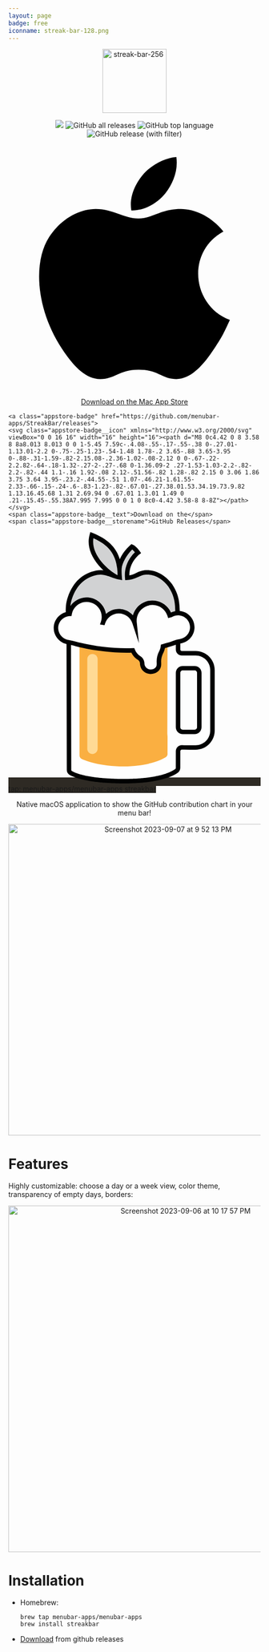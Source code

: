 ```yaml
---
layout: page
badge: free
iconname: streak-bar-128.png
---
```


<p align="center">
  <img width="128" alt="streak-bar-256" src="https://github.com/menubar-apps/StreakBar/assets/9363150/761b1289-fd1b-43a6-a8f3-1c3b99769a26">
</p>

<p align="center">
  <a href="https://github.com/menubar-apps/StreakBar"><img src="https://img.shields.io/badge/-StreakBar-black?logo=github&style=flat"></a>
  <img alt="GitHub all releases" src="https://img.shields.io/github/downloads/menubar-apps/streakbar/total">
  <img alt="GitHub top language" src="https://img.shields.io/github/languages/top/menubar-apps/streakbar">
  <img alt="GitHub release (with filter)" src="https://img.shields.io/github/v/release/menubar-apps/streakbar">
</p>

<p align="center">
<a class="appstore-badge" href="https://apps.apple.com/ca/app/streak-bar/id6464448808?mt=12">
    <svg class="appstore-badge__icon" version="1.1" xmlns="http://www.w3.org/2000/svg" xmlns:xlink="http://www.w3.org/1999/xlink" preserveAspectRatio="xMidYMid" viewBox="0 0 20 20">
                          <path fill-rule="evenodd" clip-rule="evenodd" d="M17.5640259,13.8623047
                      c-0.4133301,0.9155273-0.6115723,1.3251343-1.1437988,2.1346436c-0.7424927,1.1303711-1.7894897,2.5380249-3.086853,2.5500488
                      c-1.1524048,0.0109253-1.4483032-0.749939-3.0129395-0.741333c-1.5640259,0.008606-1.8909302,0.755127-3.0438843,0.7442017
                      c-1.296814-0.0120239-2.2891235-1.2833252-3.0321655-2.4136963c-2.0770874-3.1607666-2.2941895-6.8709106-1.0131836-8.8428955
                      c0.9106445-1.4013062,2.3466187-2.2217407,3.6970215-2.2217407c1.375,0,2.239502,0.7539673,3.3761597,0.7539673
                      c1.1028442,0,1.7749023-0.755127,3.3641357-0.755127c1.201416,0,2.4744263,0.6542969,3.3816528,1.7846069
                      C14.0778809,8.4837646,14.5608521,12.7279663,17.5640259,13.8623047z M12.4625244,3.8076782
                      c0.5775146-0.741333,1.0163574-1.7880859,0.8571167-2.857666c-0.9436035,0.0653076-2.0470581,0.6651611-2.6912842,1.4477539	C10.0437012,3.107605,9.56073,4.1605835,9.7486572,5.1849365C10.7787476,5.2164917,11.8443604,4.6011963,12.4625244,3.8076782z"></path>
                      </svg>
    <span class="appstore-badge__text">Download on the</span>
    <span class="appstore-badge__storename">Mac App Store</span>
  </a>

    <a class="appstore-badge" href="https://github.com/menubar-apps/StreakBar/releases">
    <svg class="appstore-badge__icon" xmlns="http://www.w3.org/2000/svg" viewBox="0 0 16 16" width="16" height="16"><path d="M8 0c4.42 0 8 3.58 8 8a8.013 8.013 0 0 1-5.45 7.59c-.4.08-.55-.17-.55-.38 0-.27.01-1.13.01-2.2 0-.75-.25-1.23-.54-1.48 1.78-.2 3.65-.88 3.65-3.95 0-.88-.31-1.59-.82-2.15.08-.2.36-1.02-.08-2.12 0 0-.67-.22-2.2.82-.64-.18-1.32-.27-2-.27-.68 0-1.36.09-2 .27-1.53-1.03-2.2-.82-2.2-.82-.44 1.1-.16 1.92-.08 2.12-.51.56-.82 1.28-.82 2.15 0 3.06 1.86 3.75 3.64 3.95-.23.2-.44.55-.51 1.07-.46.21-1.61.55-2.33-.66-.15-.24-.6-.83-1.23-.82-.67.01-.27.38.01.53.34.19.73.9.82 1.13.16.45.68 1.31 2.69.94 0 .67.01 1.3.01 1.49 0 .21-.15.45-.55.38A7.995 7.995 0 0 1 0 8c0-4.42 3.58-8 8-8Z"></path></svg>
    <span class="appstore-badge__text">Download on the</span>
    <span class="appstore-badge__storename">GitHub Releases</span>
  </a>

  <a class="appstore-badge" href="#streak-bar" style="background-color: #2e2a24">
    <svg class="appstore-badge__icon" viewBox="-46 0 256 256" version="1.1" xmlns="http://www.w3.org/2000/svg" xmlns:xlink="http://www.w3.org/1999/xlink" preserveAspectRatio="xMidYMid" fill="#000000"><g id="SVGRepo_bgCarrier" stroke-width="0"></g><g id="SVGRepo_tracerCarrier" stroke-linecap="round" stroke-linejoin="round"></g><g id="SVGRepo_iconCarrier"> <g> <path d="M125.533525,84.856832 C126.234965,66.5716053 121.616725,59.190272 118.150485,53.9132587 C114.633045,48.9895253 106.195285,41.2532053 95.8272853,40.9289387 C86.0224853,40.6234453 83.663872,46.042112 74.6185387,46.369792 C73.1354453,29.8970453 85.5668053,20.8585387 85.5668053,20.8585387 C85.5668053,20.8585387 82.1671253,16.054272 79.3545387,14.881792 C76.1186987,17.7575253 68.360192,26.017792 66.701312,37.107712 C64.9536853,20.7732053 56.7872853,10.3266987 38.6829653,3.04605867 C33.5407787,21.0343253 50.5186987,37.839872 61.5488853,44.4770987 C55.7018453,42.5127253 50.6279253,39.9168853 43.8132053,41.2583253 C31.9023787,43.6032853 22.0839253,50.803712 16.4877653,66.6057387 C10.893312,82.4077653 18.4640853,100.843179 20.109312,106.108245 C21.7562453,111.378432 33.9367253,133.761365 43.4838187,137.053525 C53.0292053,140.349099 53.0326187,138.864299 58.135552,136.891392 C63.2384853,134.916779 70.9730987,131.293525 82.3343787,135.411712 C93.6871253,139.524779 95.168512,140.511232 102.244352,135.903232 C109.327019,131.295232 118.541312,116.976299 120.679765,112.859819 C122.819925,108.746752 123.971925,106.604885 124.634112,104.466432 C125.456725,98.2029653 124.902059,101.245952 125.533525,84.856832" fill="#D1D2D3"> </path> <path d="M126.214656,110.16192 L126.214656,119.103147 C126.214656,121.197227 127.912789,122.89536 130.006869,122.89536 L130.006869,122.89536 L144.076629,122.89536 C148.601003,122.89536 152.942763,124.694187 156.142763,127.894187 C159.344469,131.095893 161.143296,135.435947 161.143296,139.962027 L161.143296,139.962027 L161.142317,181.198985 C161.142285,181.658001 161.142252,182.115644 161.142219,182.571734 L161.141346,191.858973 C161.141296,192.284417 161.141245,192.707037 161.141192,193.126652 L161.140495,198.006133 C161.140432,198.398798 161.140367,198.78773 161.1403,199.17275 L161.139883,201.434453 C161.139883,205.970773 159.335936,210.321067 156.120576,213.522773 C152.906923,216.72448 148.549803,218.514773 144.013483,218.499413 C139.258709,218.51136 134.258176,218.502827 130.087083,218.4448 C129.066496,218.42432 128.081749,218.81344 127.353003,219.528533 C126.625963,220.24192 126.214656,221.218133 126.214656,222.235307 L126.214656,222.235307 L126.214339,226.749094 C126.214304,226.931737 126.214265,227.115473 126.214222,227.300091 L126.213464,229.544517 C126.213379,229.732856 126.213288,229.921242 126.213191,230.109466 L126.212523,231.2352 C126.210389,234.409813 126.206123,237.41696 126.197589,239.230293 C126.197589,240.35328 125.697536,241.41824 124.833963,242.13504 C120.487083,245.418667 105.301163,252.695893 71.3350827,252.695893 C38.0704427,252.695893 22.2291627,247.261867 17.286656,244.399787 C16.196096,243.705173 15.535616,242.500267 15.5322027,241.210027 C15.517184,233.835861 15.4611944,207.580048 15.4031959,180.486075 L15.3952782,176.787942 C15.3279344,145.338457 15.2602709,113.864788 15.2529605,110.46478 L15.2523093,110.16192 L126.214656,110.16192 Z M143.034197,138.088619 L130.954411,138.088619 C129.782044,138.088619 128.652792,138.525707 127.785893,139.305529 L127.604224,139.477845 C126.774329,140.309333 126.283401,141.412887 126.221632,142.580368 L126.214997,142.831445 L126.214997,197.999445 C126.214997,199.171812 126.650599,200.301064 127.43161,201.169351 L127.604224,201.351339 C128.432526,202.181234 129.538841,202.670675 130.703929,202.732246 L130.954411,202.738859 L143.034197,202.738859 C144.206564,202.738859 145.335816,202.304743 146.204103,201.52393 L146.386091,201.351339 C147.214393,200.521444 147.705215,199.415023 147.766977,198.249927 L147.773611,197.999445 L147.773611,142.831445 C147.773611,141.655893 147.338009,140.529402 146.558385,139.66011 L146.386091,139.477845 C145.556196,138.649543 144.449775,138.157234 143.284679,138.095274 L143.034197,138.088619 Z" fill="#FEFEFE"> </path> <path d="M26.191872,109.062656 L26.191872,226.619563 C26.191872,227.976363 26.9154987,229.229056 28.091392,229.906603 C32.888832,232.193536 46.810112,237.653163 71.217152,237.653163 C95.7846187,237.653163 109.291179,231.019349 113.815552,228.285269 C114.895872,227.590656 115.546112,226.392576 115.546112,225.109163 C115.556352,209.520469 115.556352,109.062656 115.556352,109.062656 L26.191872,109.062656 Z" fill="#FAAF41"> </path> <path d="M39.327744,123.713536 C42.128384,123.713536 44.4187307,125.903189 44.5791573,128.664576 L44.5876907,128.973483 L44.5876907,219.821056 C44.5876907,222.725803 42.2324907,225.081003 39.327744,225.081003 C36.5253973,225.081003 34.2367573,222.891349 34.0763307,220.131669 L34.0677973,219.821056 L34.0677973,128.973483 C34.0677973,126.068736 36.4229973,123.713536 39.327744,123.713536" fill="#FFDA95"> </path> <path d="M89.8184533,133.186048 C89.8184533,131.289941 88.7022933,129.025195 86.8693333,127.888555 C83.88608,126.084608 81.55648,123.316395 80.2884267,120.019115 C56.02304,120.834901 33.8773333,116.575061 22.7191467,113.566208 C19.85536,112.753835 16.9540267,112.079701 14.02368,111.547221 C7.3472,110.221141 2.27157333,104.357035 2.27157333,97.3067947 C2.27157333,89.5465813 8.42922667,83.240448 16.1211733,82.963968 C17.6042667,74.756608 24.7688533,68.525568 33.4045867,68.525568 C43.11552,68.525568 50.9883733,76.3984213 50.9883733,86.1093547 C50.9883733,88.1522347 50.6197333,90.1080747 49.9797333,91.934208 L50.0309333,91.9427413 C52.2001067,85.160448 58.5489067,80.245248 66.0514133,80.245248 C73.5044267,80.245248 79.8208,85.1024213 82.0258133,91.821568 C81.96096,91.2157013 81.9285333,90.5995947 81.9285333,89.9749547 C81.9285333,79.8749013 90.1154133,71.689728 100.21376,71.689728 C108.388693,71.689728 115.30752,77.055488 117.649067,84.453888 L119.241387,84.0374613 C121.326933,82.8632747 123.7248,82.1840213 126.288213,82.1840213 C134.224213,82.1840213 140.65664,88.6181547 140.653228,96.5507413 C140.653228,103.819435 135.258453,109.825195 128.254293,110.784341 C126.667093,111.007915 125.11232,111.412395 123.615573,111.989248 C119.451307,113.557675 115.19488,114.858155 110.895787,115.931648 C110.680747,118.051328 110.04928,120.048128 109.085013,121.840128 C107.3408,125.113515 106.559147,128.813568 106.8288,132.511915 C106.827093,132.735488 106.835627,133.909675 106.835627,134.134955 C106.835627,138.833408 103.026347,141.692075 98.3227733,141.692075 C93.6277333,141.692075 89.8184533,137.886208 89.8184533,133.186048" fill="#FEFEFE"> </path> <polygon fill="#010202" points="86.4017067 112.433152 86.5024 112.740352 86.4699733 112.433152"> </polygon> <path d="M37.19168,0 L39.5298133,0.938666667 C54.5570133,6.98197333 63.3053867,15.2814933 67.0993067,27.5182933 C69.49888,22.20032 73.1426133,17.4711467 77.3768533,13.6072533 L77.3768533,13.6072533 L78.9128533,12.2368 L80.2304,12.78464 C80.79872,13.0235733 81.3653333,13.3495467 81.9387733,13.75744 C82.8296533,14.3906133 83.73248,15.2132267 84.6472533,16.18432 C85.3418667,16.9198933 86.0040533,17.7015467 86.6167467,18.4814933 L86.6167467,18.4814933 L86.9546667,18.9166933 L87.33184,19.4235733 L88.7159467,21.3777067 L86.90176,22.69696 L86.6542933,22.8881067 L86.31296,23.168 L85.89312,23.5383467 L85.3998933,23.9940267 C84.2018133,25.1306667 82.9986133,26.4874667 81.8756267,28.05248 C78.7336533,32.43008 76.84608,37.4920533 76.7675733,43.2366933 L76.7675733,43.2366933 L76.7658667,43.9057067 L77.2573867,43.8254933 C78.9486933,43.5165867 80.5393067,42.9243733 82.8672,41.8645333 L82.8672,41.8645333 L84.1966933,41.2552533 C88.69376,39.2192 91.38688,38.5194667 95.8976,38.6594133 C105.47712,38.9597867 114.69312,45.1669333 120.04864,52.6677333 C120.168107,52.8503467 120.28928,53.03296 120.405333,53.21728 L120.405333,53.21728 L121.094827,54.3095467 L121.751893,55.3949867 C125.84448,62.34624 127.81568,69.0944 127.88736,79.99488 C136.326827,80.79872 142.928213,87.9035733 142.9248,96.5512533 C142.9248,104.89344 136.751787,111.91296 128.571733,113.032533 C128.54272,113.037653 128.515413,113.04448 128.484693,113.0496 L128.484693,113.0496 L128.484693,119.103147 C128.484693,119.942827 129.16736,120.625493 130.00704,120.625493 L130.00704,120.625493 L144.0768,120.625493 C149.205333,120.625493 154.123947,122.661547 157.750613,126.288213 C161.37728,129.916587 163.413333,134.8352 163.413333,139.962027 L163.413333,139.962027 L163.411627,201.434453 C163.411627,206.574933 161.365333,211.503787 157.723307,215.130453 C154.08128,218.758827 149.147307,220.788053 144.02048,220.76928 C143.296853,220.770987 142.58688,220.772693 141.888853,220.7744 L141.888853,220.7744 L137.751893,220.772693 L132.724053,220.745387 L130.039467,220.714667 C129.629867,220.706133 129.235627,220.863147 128.94208,221.149867 C128.65024,221.436587 128.484693,221.827413 128.484693,222.235307 L128.484693,222.235307 L128.479573,234.668373 L128.467627,239.230293 C128.467627,241.02912 127.6672,242.732373 126.201173,243.945813 C124.1344,245.507413 121.39008,246.985387 117.986987,248.323413 L117.986987,248.323413 L116.82816,248.762027 C115.053227,249.41568 113.114453,250.031787 111.015253,250.601813 L111.015253,250.601813 L109.590187,250.975573 L108.11904,251.33568 C106.624,251.68896 105.05728,252.02176 103.420587,252.330667 L103.420587,252.330667 L101.76,252.632747 L100.053333,252.91776 C98.6094933,253.14816 97.1195733,253.3632 95.5818667,253.55776 L95.5818667,253.55776 L93.71136,253.78304 L91.79648,253.991253 L89.83552,254.178987 L87.82848,254.349653 L85.77536,254.49984 L83.67616,254.629547 C83.32288,254.650027 82.9678933,254.6688 82.6112,254.687573 L82.6112,254.687573 L80.44544,254.78656 L78.2353067,254.865067 C77.4894933,254.885547 76.73856,254.906027 75.9790933,254.921387 L75.9790933,254.921387 L73.6785067,254.953813 C72.9053867,254.962347 72.1237333,254.96576 71.3352533,254.96576 L71.3352533,254.96576 L70.1354667,254.96576 C69.34016,254.96064 68.5499733,254.953813 67.76832,254.94528 L67.76832,254.94528 L65.4455467,254.907733 L63.1671467,254.85312 C62.4145067,254.83264 61.6704,254.80704 60.93312,254.78144 L60.93312,254.78144 L58.7451733,254.690987 C58.38336,254.67392 58.02496,254.65856 57.66656,254.639787 L57.66656,254.639787 L55.5451733,254.523733 L53.4698667,254.394027 L51.44064,254.245547 C51.1044267,254.221653 50.7733333,254.194347 50.44224,254.16704 L50.44224,254.16704 L48.48128,253.99808 C48.15872,253.96736 47.8378667,253.938347 47.51872,253.90592 L47.51872,253.90592 L45.6277333,253.714773 L43.7845333,253.508267 C43.4807467,253.472427 43.1786667,253.436587 42.88,253.39904 L42.88,253.39904 L41.1067733,253.170347 L39.3813333,252.931413 L37.7053867,252.67712 C36.87936,252.545707 36.0704,252.412587 35.2802133,252.27264 L35.2802133,252.27264 L33.72544,251.987627 C33.46944,251.93984 33.2168533,251.890347 32.9659733,251.840853 L32.9659733,251.840853 L31.48288,251.538773 L30.0509867,251.226453 L28.6685867,250.90048 L27.33568,250.56768 C26.0283733,250.228053 24.79616,249.873067 23.6424533,249.506133 L23.6424533,249.506133 L22.51264,249.13408 C21.95968,248.946347 21.4289067,248.7552 20.9152,248.558933 L20.9152,248.558933 L19.9150933,248.168107 C18.4541867,247.57248 17.1707733,246.95296 16.06656,246.314667 C14.3240533,245.203627 13.2676267,243.280213 13.2625067,241.21344 L13.2625067,241.21344 L12.98944,113.629867 C5.46474667,111.85152 0,105.14432 0,97.3073067 C0,89.66656 5.1712,83.2238933 12.2350933,81.29024 C12.1480533,78.96576 12.20096,76.672 12.4416,74.40896 C12.7624533,71.4154667 13.3888,68.5568 14.3479467,65.8466133 C19.8485333,50.3108267 29.6379733,41.73312 43.3749333,39.02976 C45.8274133,38.54848 48.07168,38.4938667 50.4302933,38.8113067 C48.6485333,37.1438933 46.9384533,35.3604267 45.3819733,33.5104 C37.1285333,23.6919467 33.50016,12.9143467 36.4987733,2.42176 L36.4987733,2.42176 L37.19168,0 Z M123.943253,114.286933 L122.852693,114.688 C122.622293,114.771627 122.376533,114.8416 122.14272,114.92352 C120.0128,115.672747 117.82656,116.353707 115.602773,116.990293 C114.2272,117.384533 114.2272,117.384533 112.91648,117.756587 L112.91648,117.756587 L112.81408,118.275413 C112.503467,119.666347 112.032427,121.007787 111.4112,122.279253 L111.4112,122.279253 L110.808747,123.455147 C110.697813,123.682133 110.62272,123.922773 110.523733,124.15488 C109.402453,126.731947 108.888747,129.554773 109.098667,132.51072 L109.098667,132.51072 L109.100373,132.84352 L109.105493,134.13376 C109.105493,139.999573 104.418987,143.96416 98.3227733,143.96416 C95.2285867,143.96416 92.4450133,142.651733 90.48064,140.561067 C89.04704,139.035307 88.0571733,137.09824 87.7021867,134.939307 C87.60832,134.367573 87.54688,133.783893 87.54688,133.18656 C87.54688,131.969707 86.7498667,130.48832 85.69344,129.831253 C82.7818667,128.069973 80.4266667,125.515093 78.8992,122.482347 L78.8992,122.482347 L78.8258133,122.33216 L77.33248,122.364587 C60.1088,122.658133 42.57792,120.5504 28.1873067,117.25824 C26.5147733,116.875947 24.87296,116.48 23.29088,116.066987 L23.29088,116.066987 L22.0996267,115.751253 C22.0672,115.741013 22.03136,115.734187 21.9972267,115.723947 C20.52096,115.309227 19.03104,114.93376 17.5325867,114.59072 L17.5325867,114.59072 L17.8039467,241.204907 C17.8039467,241.722027 18.0701867,242.20672 18.4251733,242.433707 C19.0839467,242.816 19.8229333,243.191467 20.64384,243.560107 L20.64384,243.560107 L21.4903467,243.923627 C22.36416,244.28544 23.31648,244.63872 24.3490133,244.985173 L24.3490133,244.985173 L25.40544,245.3248 C25.9464533,245.492053 26.5079467,245.6576 27.0882133,245.82144 L27.0882133,245.82144 L28.2743467,246.142293 L29.51168,246.454613 L30.7985067,246.760107 L32.13824,247.053653 C32.36352,247.103147 32.59392,247.150933 32.8260267,247.19872 L32.8260267,247.19872 L34.2391467,247.478613 C34.7170133,247.570773 35.20512,247.662933 35.70176,247.75168 L35.70176,247.75168 L37.2138667,248.011093 C37.7258667,248.096427 38.2464,248.180053 38.7754667,248.260267 L38.7754667,248.260267 L40.3848533,248.497493 L42.0437333,248.72448 C42.3236267,248.76032 42.6052267,248.797867 42.89024,248.832 L42.89024,248.832 L44.6208,249.04192 L46.3991467,249.23648 L48.2235733,249.41568 C48.53248,249.4464 48.8430933,249.473707 49.1537067,249.50272 L49.1537067,249.50272 L51.0498133,249.664853 L52.992,249.811627 L54.9802667,249.94304 L57.0146133,250.059093 L59.09504,250.161493 C59.4449067,250.176853 59.7981867,250.190507 60.1514667,250.205867 L60.1514667,250.205867 L62.30016,250.284373 C62.6602667,250.29632 63.0237867,250.30656 63.39072,250.3168 L63.39072,250.3168 L65.6059733,250.369707 C65.9780267,250.376533 66.3517867,250.38336 66.72896,250.390187 L66.72896,250.390187 L69.0107733,250.415787 C69.7770667,250.420907 70.5518933,250.42432 71.3352533,250.42432 L71.3352533,250.42432 L72.4736,250.422613 C74.3645867,250.412373 76.2077867,250.381653 78.0049067,250.32704 L78.0049067,250.32704 L80.13824,250.253653 C80.4898133,250.241707 80.83968,250.226347 81.18784,250.20928 L81.18784,250.20928 L83.2529067,250.10688 L85.2736,249.984 C85.6064,249.961813 85.9392,249.939627 86.26688,249.915733 L86.26688,249.915733 L88.2210133,249.76384 C88.54016,249.73824 88.8610133,249.710933 89.1784533,249.683627 L89.1784533,249.683627 L91.0626133,249.506133 C91.37152,249.473707 91.6804267,249.442987 91.9876267,249.41056 L91.9876267,249.41056 L93.8001067,249.209173 C94.0987733,249.173333 94.3957333,249.137493 94.6909867,249.101653 L94.6909867,249.101653 L96.4352,248.874667 L98.1333333,248.630613 L99.7853867,248.374613 C100.328107,248.285867 100.864,248.193707 101.389653,248.103253 L101.389653,248.103253 L102.94784,247.816533 C103.458133,247.717547 103.963307,247.61856 104.45824,247.51616 L104.45824,247.51616 L105.92256,247.202133 L107.337387,246.877867 C108.265813,246.657707 109.160107,246.427307 110.025387,246.193493 L110.025387,246.193493 L111.296853,245.833387 C111.505067,245.771947 111.709867,245.7088 111.914667,245.64736 L111.914667,245.64736 L113.114453,245.2736 L114.264747,244.887893 C118.21056,243.524267 121.260373,241.99168 123.383467,240.385707 C123.726507,240.100693 123.926187,239.67744 123.926187,239.220053 L123.926187,239.220053 L123.943253,222.235307 C123.943253,220.60544 124.60032,219.04384 125.764267,217.905493 C126.928213,216.763733 128.50176,216.1408 130.117973,216.174933 L130.117973,216.174933 L132.77696,216.203947 L136.71936,216.22784 L141.89568,216.23296 L144.022187,216.22784 C147.954347,216.241493 151.7312,214.690133 154.518187,211.915093 C157.303467,209.138347 158.870187,205.36832 158.870187,201.434453 L158.870187,201.434453 L158.871893,139.962027 C158.871893,136.0384 157.313707,132.2752 154.538667,129.50016 C151.763627,126.72512 148.000427,125.166933 144.0768,125.166933 L144.0768,125.166933 L130.00704,125.166933 C126.65856,125.166933 123.943253,122.451627 123.943253,119.103147 L123.943253,119.103147 L123.943253,114.286933 Z M143.034027,135.818752 C144.892587,135.818752 146.676053,136.557739 147.991893,137.873579 C149.307733,139.187712 150.045013,140.971179 150.045013,142.831445 L150.045013,142.831445 L150.045013,197.999445 C150.045013,199.858005 149.307733,201.641472 147.990187,202.957312 C146.676053,204.271445 144.892587,205.008725 143.034027,205.008725 L143.034027,205.008725 L130.955947,205.008725 C129.097387,205.008725 127.31392,204.271445 125.996373,202.955605 C124.68224,201.641472 123.943253,199.858005 123.943253,197.999445 L123.943253,197.999445 L123.943253,142.831445 C123.943253,140.971179 124.68224,139.187712 125.99808,137.871872 C127.31392,136.557739 129.097387,135.818752 130.955947,135.818752 L130.955947,135.818752 Z M143.034027,140.361899 L130.955947,140.361899 C130.300587,140.361899 129.672533,140.621312 129.210027,141.082112 C128.74752,141.546325 128.484693,142.176085 128.484693,142.831445 L128.484693,142.831445 L128.484693,197.999445 C128.484693,198.654805 128.74752,199.282859 129.20832,199.743659 C129.672533,200.207872 130.300587,200.468992 130.955947,200.468992 L130.955947,200.468992 L143.034027,200.468992 C143.689387,200.468992 144.31744,200.207872 144.77824,199.745365 C145.242453,199.282859 145.503573,198.654805 145.503573,197.999445 L145.503573,197.999445 L145.503573,142.831445 C145.503573,142.176085 145.242453,141.546325 144.779947,141.083819 C144.31744,140.621312 143.689387,140.361899 143.034027,140.361899 L143.034027,140.361899 Z M33.4045867,70.7959467 C25.9771733,70.7959467 19.6642133,76.1326933 18.3552,83.36896 L18.3552,83.36896 L18.0309333,85.1677867 L17.0837333,85.2036267 L16.2030933,85.2343467 C14.9384533,85.27872 13.72672,85.5227733 12.59008,85.9255467 C7.89333333,87.5912533 4.54144,92.0644267 4.54144,97.3073067 C4.54144,102.652587 8.04522667,107.2896 12.9792,108.919467 C13.4519467,109.074773 13.9332267,109.213013 14.4315733,109.312 C16.0682667,109.610667 17.6930133,109.960533 19.30752,110.342827 C20.6523733,110.660267 21.9886933,110.999893 23.31136,111.373653 C23.87968,111.527253 24.4872533,111.668907 25.07264,111.819093 C25.8816,112.023893 26.6752,112.233813 27.50464,112.433493 C42.6427733,116.063573 61.7540267,118.370987 80.2116267,117.74976 L80.2116267,117.74976 L81.8261333,117.695147 L82.4064,119.20384 C83.4884267,122.018133 85.4818133,124.393813 88.0674133,125.958827 C90.50112,127.469227 92.08832,130.423467 92.08832,133.18656 L92.08832,133.18656 L92.0968533,133.517653 C92.15488,134.62528 92.5218133,135.645867 93.0850133,136.528213 C94.1943467,138.26048 96.1143467,139.42272 98.3227733,139.42272 C102.06208,139.42272 104.564053,137.306453 104.564053,134.13376 L104.564053,134.13376 L104.557227,132.831573 L104.564053,132.677973 C104.523093,132.13696 104.506027,131.597653 104.506027,131.060053 C104.511147,127.479467 105.39008,123.943253 107.0848,120.762027 L107.0848,120.762027 L107.352747,120.236373 C108.038827,118.81984 108.475733,117.290667 108.634453,115.703467 L108.634453,115.703467 L108.79488,114.11456 L110.344533,113.728853 C111.926613,113.332907 113.4592,112.882347 114.991787,112.433493 C116.33664,112.039253 117.666133,111.63136 118.980267,111.204693 C120.275627,110.783147 121.550507,110.34112 122.799787,109.87008 L122.799787,109.87008 L123.513173,109.607253 C124.050773,109.421227 124.598613,109.274453 125.146453,109.12768 C126.066347,108.880213 126.99648,108.668587 127.945387,108.53376 L127.945387,108.53376 L128.34816,108.47232 C128.395947,108.463787 128.44032,108.45184 128.484693,108.443307 C134.162773,107.40224 138.38336,102.429013 138.38336,96.5495467 C138.385067,90.3901867 133.773653,85.31456 127.817387,84.56192 C127.315627,84.4987733 126.80704,84.4561067 126.288213,84.4561067 C125.25568,84.4561067 124.24192,84.5892267 123.262293,84.84352 C122.25024,85.1063467 121.275733,85.49888 120.357547,86.016 L120.357547,86.016 L120.09984,86.1610667 L116.133547,87.1936 L115.483307,85.1387733 C113.394347,78.5373867 107.246933,73.9601067 100.21376,73.9601067 C91.3698133,73.9601067 84.2001067,81.1298133 84.2001067,89.9754667 C84.2001067,90.5181867 84.22912,91.0557867 84.2837333,91.5848533 L84.2837333,91.5848533 L85.9938133,107.890347 L86.4699733,112.433493 L86.4017067,112.433493 L84.91008,107.890347 L79.86688,92.52864 C77.9229867,86.6030933 72.3797333,82.5173333 66.0514133,82.5173333 C59.6770133,82.5173333 54.1064533,86.656 52.1949867,92.6344533 L52.1949867,92.6344533 L51.5976533,94.49984 L46.94016,93.73696 L47.83616,91.18208 C48.4164267,89.52832 48.7168,87.8267733 48.7168,86.10816 C48.7168,77.6516267 41.86112,70.7959467 33.4045867,70.7959467 Z M79.6398933,17.71008 L79.08352,18.2545067 C74.0096,23.3198933 69.2565333,31.8020267 68.9681067,37.0261333 C68.6779733,42.25024 69.5296,48.7355733 69.5296,48.7355733 L69.5296,48.7355733 L66.3261867,48.12288 C64.9437867,47.8583467 63.6996267,47.5460267 62.2609067,47.09888 L62.2609067,47.09888 L61.2676267,46.78144 C61.0952533,46.72512 60.9211733,46.6653867 60.7419733,46.6056533 L60.7419733,46.6056533 L60.5559467,46.5408 L59.6189867,46.2165333 L55.8779733,44.8785067 L54.85056,44.5303467 C50.6743467,43.1650133 47.71328,42.8066133 44.25216,43.4875733 C32.1024,45.8786133 23.5997867,53.3282133 18.6299733,67.3621333 C17.792,69.7275733 17.2424533,72.2397867 16.95744,74.8919467 C16.95232,74.93632 16.95232,74.9824 16.9472,75.02848 C20.4424533,69.8368 26.2997333,66.4302933 32.89088,66.2613333 L32.89088,66.2613333 L33.4045867,66.2545067 C43.1889067,66.2545067 51.3194667,73.3320533 52.9578667,82.64704 L52.9578667,82.64704 L53.03296,83.1061333 L53.5227733,82.6624 C56.7842133,79.8276267 60.9928533,78.1021867 65.5394133,77.98272 L65.5394133,77.98272 L66.0514133,77.9758933 C71.58784,77.9758933 76.66688,80.3584 80.1928533,84.2513067 L80.1928533,84.2513067 L80.39936,84.48512 L80.5290667,84.0379733 C83.0293333,75.7367467 90.6376533,69.64736 99.6983467,69.4237867 L99.6983467,69.4237867 L100.21376,69.4186667 C108.356267,69.4186667 115.57376,74.1956267 118.877867,81.3533867 L118.877867,81.3533867 L118.990507,81.60768 L119.20896,81.50016 C120.521387,80.88064 121.915733,80.4539733 123.347627,80.1962667 C123.30496,69.8026667 121.475413,63.7184 117.579093,57.25696 L117.579093,57.25696 L116.95616,56.2500267 L116.302507,55.2328533 C111.747413,48.8567467 103.717547,43.44832 95.7559467,43.1991467 C91.8749867,43.0779733 89.7518933,43.68384 85.4186667,45.69088 L85.4186667,45.69088 L84.6967467,46.0219733 C80.72704,47.8242133 78.4162133,48.5034667 74.7008,48.6382933 L74.7008,48.6382933 L72.5504,48.7168 L72.3575467,46.5732267 C71.62368,38.4375467 73.92256,31.3429333 78.18752,25.4037333 C79.63136,23.3915733 81.08032,21.7873067 82.35008,20.5994667 L82.35008,20.5994667 L82.4251733,20.52608 L81.9285333,19.9424 L81.3431467,19.2989867 C80.8584533,18.78528 80.38912,18.3330133 79.9470933,17.9592533 L79.9470933,17.9592533 L79.6398933,17.71008 Z M40.3012267,6.19178667 L40.2432,6.56213333 C39.0775467,14.5117867 42.28608,22.7703467 48.86016,30.5885867 C52.8725333,35.3621333 58.0334933,39.6765867 62.4469333,42.3850667 C63.1330133,42.8066133 63.8037333,43.1957333 64.4471467,43.53536 L64.4471467,43.53536 L64.8174933,43.7282133 L64.8157867,43.3698133 C64.7867733,41.0385067 64.65024,38.83008 64.4027733,36.7325867 C62.6705067,22.08768 55.4513067,12.94336 40.5384533,6.2976 L40.5384533,6.2976 L40.3012267,6.19178667 Z" fill="#010202"> </path> </g> </g></svg>
    <span class="appstore-badge__text">tap: menubar-apps/menubar-apps</span>
    <span class="appstore-badge__storename">streakbar</span>
  </a>

</p>

<p align="center">
Native macOS application to show the GitHub contribution chart in your menu bar!
</p>

<p align="center">
  <img width="622" alt="Screenshot 2023-09-07 at 9 52 13 PM" src="https://github.com/menubar-apps/StreakBar/assets/9363150/3c393aff-cb82-4e1b-9ded-ada8ce28fc75">
</p>

# Features

Highly customizable: choose a day or a week view, color theme, transparency of empty days, borders:

<p align="center">
    <img width="692" alt="Screenshot 2023-09-06 at 10 17 57 PM" src="https://github.com/menubar-apps/StreakBar/assets/9363150/b1376925-56be-46c1-a189-ef71481b84dd">


</p>

# Installation

- Homebrew:
  ```
  brew tap menubar-apps/menubar-apps
  brew install streakbar
  ```
- [Download]((https://github.com/menubar-apps/StreakBar/releases)) from github releases

